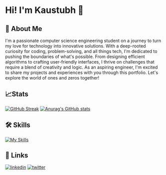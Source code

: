 # Hi! I'm Kaustubh 👋

## 🚀 About Me
I'm a passionate computer science engineering student on a journey to turn my love for technology into innovative solutions. With a deep-rooted curiosity for coding, problem-solving, and all things tech, I'm dedicated to pushing the boundaries of what's possible. From designing efficient algorithms to crafting user-friendly interfaces, I thrive on challenges that require a blend of creativity and logic. As an aspiring engineer, I'm excited to share my projects and experiences with you through this portfolio. Let's explore the world of ones and zeros together!

## 📈Stats
[![GitHub Streak](https://streak-stats.demolab.com?user=KaustubhVaidya404&theme=tokyonight)](https://git.io/streak-stats)
[![Anurag's GitHub stats](https://github-readme-stats.vercel.app/api?username=KaustubhVaidya404&show_icons=true&theme=tokyonight)](https://github.com/anuraghazra/github-readme-stats)

## 🛠 Skills
[![My Skills](https://skillicons.dev/icons?i=html,css,dart,java,js,py,postman,flutter,django,nodejs,express,firebase,mongodb,tensorflow&theme=dark)](https://skillicons.dev)
 
## 🔗 Links
[![linkedin](https://img.shields.io/badge/linkedin-0A66C2?style=for-the-badge&logo=linkedin&logoColor=white)]([https://www.linkedin.com/](https://www.linkedin.com/in/kaustubh-vaidya-71947221b/))
[![twitter](https://img.shields.io/badge/twitter-1DA1F2?style=for-the-badge&logo=twitter&logoColor=white)](https://twitter.com/Vaidya404/likes)
